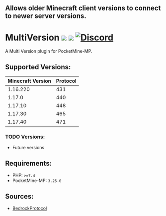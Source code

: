 ## Allows older Minecraft client versions to connect to newer server versions.

# MultiVersion [![](https://poggit.pmmp.io/shield.dl.total/MultiVersion)](https://poggit.pmmp.io/p/MultiVersion) [![](https://poggit.pmmp.io/shield.api/MultiVersion)](https://poggit.pmmp.io/p/MultiVersion) [![Discord](https://img.shields.io/discord/902113901712379945?color=7389D8&label=discord)](https://discord.gg/NGsNaj54d6)
A Multi Version plugin for PocketMine-MP.

## Supported Versions:
| Minecraft Version | Protocol |
| --- | ----------- |
| 1.16.220 | 431 |
| 1.17.0 | 440 |
| 1.17.10 | 448 |
| 1.17.30 | 465 |
| 1.17.40 | 471 |

### TODO Versions:
- Future versions

## Requirements:
- PHP: `>=7.4`
- PocketMine-MP: `3.25.0`

## Sources:
- <a href="https://github.com/pmmp/BedrockProtocol">BedrockProtocol</a>
